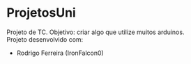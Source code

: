 # ProjetosUni

Projeto de TC. Objetivo: criar algo que utilize muitos arduinos.
<br>
Projeto desenvolvido com:
<br>
- Rodrigo Ferreira (IronFalcon0)
